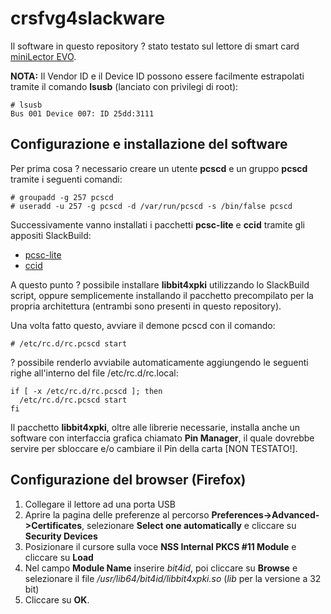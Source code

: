 # crsfvg4slackware
Il software in questo repository ? stato testato sul lettore di smart card [miniLector 
EVO](https://www.bit4id.com/en/smart-card-reader-minilector-evo/).

**NOTA:** Il Vendor ID e il Device ID possono essere facilmente estrapolati tramite il 
comando **lsusb** (lanciato con privilegi di root):
```
# lsusb
Bus 001 Device 007: ID 25dd:3111
```

## Configurazione e installazione del software
Per prima cosa ? necessario creare un utente **pcscd** e un gruppo **pcscd** tramite i seguenti comandi:
```
# groupadd -g 257 pcscd
# useradd -u 257 -g pcscd -d /var/run/pcscd -s /bin/false pcscd
```

Successivamente vanno installati i pacchetti **pcsc-lite** e **ccid** tramite gli appositi SlackBuild:
- [pcsc-lite](http://slackbuilds.org/repository/14.2/system/pcsc-lite/)
- [ccid](http://slackbuilds.org/repository/14.2/system/ccid/)

A questo punto ? possibile installare **libbit4xpki** utilizzando lo SlackBuild script, oppure semplicemente installando il 
pacchetto precompilato per la propria architettura (entrambi sono presenti in questo repository).

Una volta fatto questo, avviare il demone pcscd con il comando:
```
# /etc/rc.d/rc.pcscd start
```

? possibile renderlo avviabile automaticamente aggiungendo le seguenti righe
all'interno del file /etc/rc.d/rc.local:
```
if [ -x /etc/rc.d/rc.pcscd ]; then
  /etc/rc.d/rc.pcscd start
fi
```

Il pacchetto **libbit4xpki**, oltre alle librerie necessarie, installa anche un software con interfaccia grafica chiamato **Pin Manager**, 
il quale dovrebbe servire per sbloccare e/o cambiare il Pin della carta [NON TESTATO!].

## Configurazione del browser (Firefox)
1. Collegare il lettore ad una porta USB
2. Aprire la pagina delle preferenze al percorso **Preferences->Advanced->Certificates**, selezionare **Select one automatically** e 
cliccare su **Security Devices**
3. Posizionare il cursore sulla voce **NSS Internal PKCS #11 Module** e cliccare su **Load**
4. Nel campo **Module Name** inserire *bit4id*, poi cliccare su **Browse** e selezionare il file */usr/lib64/bit4id/libbit4xpki.so* (*lib* per la versione a 32 bit)
5. Cliccare su **OK**.
